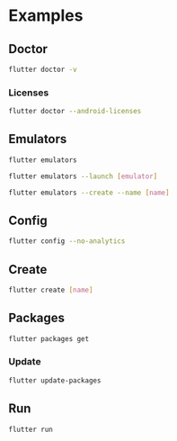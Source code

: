 # Examples

## Doctor

```sh
flutter doctor -v
```

### Licenses

```sh
flutter doctor --android-licenses
```

## Emulators

```sh
flutter emulators
```

```sh
flutter emulators --launch [emulator]
```

```sh
flutter emulators --create --name [name]
```

## Config

```sh
flutter config --no-analytics
```

## Create

```sh
flutter create [name]
```

## Packages

```sh
flutter packages get
```

### Update

```sh
flutter update-packages
```

## Run

```sh
flutter run
```
